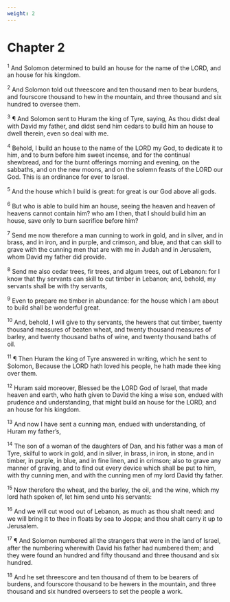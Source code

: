 ```yaml
---
weight: 2
---
```


# Chapter 2

<sup>1</sup> And Solomon determined to build an house for the name of the LORD, and an house for his kingdom. 

<sup>2</sup> And Solomon told out threescore and ten thousand men to bear burdens, and fourscore thousand to hew in the mountain, and three thousand and six hundred to oversee them. 

<sup>3</sup> ¶ And Solomon sent to Huram the king of Tyre, saying, As thou didst deal with David my father, and didst send him cedars to build him an house to dwell therein, even so deal with me. 

<sup>4</sup> Behold, I build an house to the name of the LORD my God, to dedicate it to him, and to burn before him sweet incense, and for the continual shewbread, and for the burnt offerings morning and evening, on the sabbaths, and on the new moons, and on the solemn feasts of the LORD our God. This is an ordinance for ever to Israel. 

<sup>5</sup> And the house which I build is great: for great is our God above all gods. 

<sup>6</sup> But who is able to build him an house, seeing the heaven and heaven of heavens cannot contain him? who am I then, that I should build him an house, save only to burn sacrifice before him? 

<sup>7</sup> Send me now therefore a man cunning to work in gold, and in silver, and in brass, and in iron, and in purple, and crimson, and blue, and that can skill to grave with the cunning men that are with me in Judah and in Jerusalem, whom David my father did provide. 

<sup>8</sup> Send me also cedar trees, fir trees, and algum trees, out of Lebanon: for I know that thy servants can skill to cut timber in Lebanon; and, behold, my servants shall be with thy servants, 

<sup>9</sup> Even to prepare me timber in abundance: for the house which I am about to build shall be wonderful great. 

<sup>10</sup> And, behold, I will give to thy servants, the hewers that cut timber, twenty thousand measures of beaten wheat, and twenty thousand measures of barley, and twenty thousand baths of wine, and twenty thousand baths of oil. 

<sup>11</sup> ¶ Then Huram the king of Tyre answered in writing, which he sent to Solomon, Because the LORD hath loved his people, he hath made thee king over them. 

<sup>12</sup> Huram said moreover, Blessed be the LORD God of Israel, that made heaven and earth, who hath given to David the king a wise son, endued with prudence and understanding, that might build an house for the LORD, and an house for his kingdom. 

<sup>13</sup> And now I have sent a cunning man, endued with understanding, of Huram my father’s, 

<sup>14</sup> The son of a woman of the daughters of Dan, and his father was a man of Tyre, skilful to work in gold, and in silver, in brass, in iron, in stone, and in timber, in purple, in blue, and in fine linen, and in crimson; also to grave any manner of graving, and to find out every device which shall be put to him, with thy cunning men, and with the cunning men of my lord David thy father. 

<sup>15</sup> Now therefore the wheat, and the barley, the oil, and the wine, which my lord hath spoken of, let him send unto his servants: 

<sup>16</sup> And we will cut wood out of Lebanon, as much as thou shalt need: and we will bring it to thee in floats by sea to Joppa; and thou shalt carry it up to Jerusalem. 

<sup>17</sup> ¶ And Solomon numbered all the strangers that were in the land of Israel, after the numbering wherewith David his father had numbered them; and they were found an hundred and fifty thousand and three thousand and six hundred. 

<sup>18</sup> And he set threescore and ten thousand of them to be bearers of burdens, and fourscore thousand to be hewers in the mountain, and three thousand and six hundred overseers to set the people a work. 



